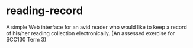 # reading-record
A simple Web interface for an avid reader who would like to keep a record of his/her reading collection electronically. (An assessed exercise for SCC130 Term 3)
